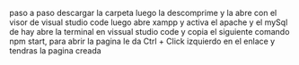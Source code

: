 paso a paso
descargar la carpeta 
luego la descomprime y la abre con el visor de visual studio code 
luego abre xampp y activa el apache y el mySql
de hay abre la terminal en vissual studio code y copia el siguiente comando npm start,
para abrir la pagina le da Ctrl + Click izquierdo en el enlace 
y tendras la pagina creada 
